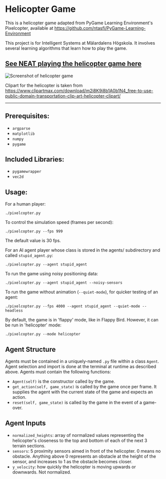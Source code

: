 # Helicopter Game

This is a helicopter game adapted from PyGame Learning Environment's Pixelcopter, available at https://github.com/ntasfi/PyGame-Learning-Environment

This project is for Intelligent Systems at Mälardalens Högskola. It involves several learning algorithms that learn how to play the game.

## [See NEAT playing the helicopter game here](https://youtu.be/JuPe_nolOt0)

![Screenshot of helicopter game](https://github.com/uzgit/helicopter-game/blob/master/images/screenshot_with_helicopter.png)

Clipart for the helicopter is taken from https://www.clipartmax.com/download/m2i8K9i8b1A0b1N4_free-to-use-public-domain-transportation-clip-art-helicopter-clipart/

---

## Prerequisites:

* ```argparse```
* ```matplotlib```
* ```numpy```
* ```pygame```

## Included Libraries:

* ```pygamewrapper```
* ```vec2d```

## Usage:

For a human player:

```./pixelcopter.py```


To control the simulation speed (frames per second):

```./pixelcopter.py --fps 999```

The default value is 30 fps.


For an AI agent player whose class is stored in the agents/ subdirectory and called ```stupid_agent.py```:

```./pixelcopter.py --agent stupid_agent```


To run the game using noisy positioning data:

```./pixelcopter.py --agent stupid_agent --noisy-sensors```


To run the game without animation (```--quiet-mode```), for quicker testing of an agent:

```./pixelcopter.py --fps 4000 --agent stupid_agent --quiet-mode --headless```


By default, the game is in 'flappy' mode, like in Flappy Bird. However, it can be run in 'helicopter' mode:

```./pixelcopter.py --mode helicopter```


## Agent Structure

Agents must be contained in a uniquely-named ```.py``` file within a class ```Agent```. Agent selection and import is done at the terminal at runtime as described above. Agents must contain the following functions:

* ```Agent(self)``` is the constructor called by the game.
* ```get_action(self, game_state)``` is called by the game once per frame. It supplies the agent with the current state of the game and expects an action.
* ```reset(self, game_state)``` is called by the game in the event of a game-over.

## Agent Inputs

* ```normalized_heights```: array of normalized values representing the helicopter's closeness to the top and bottom of each of the next 3 terrain sections.
* ```sensors```: 5 proximity sensors aimed in front of the helicopter. 0 means no obstacle. Anything above 0 represents an obstacle at the height of the sensor, and increases to 1 as the obstacle becomes closer.
* ```y_velocity```: how quickly the helicopter is moving upwards or downwards. Not normalized.
